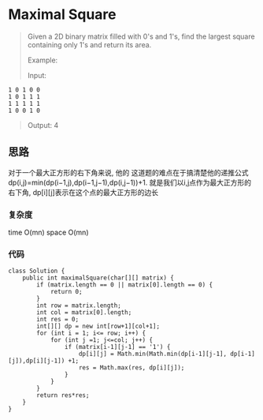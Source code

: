 # Maximal Square
> Given a 2D binary matrix filled with 0's and 1's, find the largest square containing only 1's and return its area.
> 
> Example:
> 
> Input: 
> 
	1 0 1 0 0
	1 0 1 1 1
	1 1 1 1 1
	1 0 0 1 0
> 
> Output: 4

## 思路
对于一个最大正方形的右下角来说, 他的
这道题的难点在于搞清楚他的递推公式
dp(i,j)=min(dp(i−1,j),dp(i−1,j−1),dp(i,j−1))+1.
就是我们以i,j点作为最大正方形的右下角, dp[i][j]表示在这个点的最大正方形的边长
### 复杂度
time O(mn) space O(mn)
### 代码
```
class Solution {
    public int maximalSquare(char[][] matrix) {
        if (matrix.length == 0 || matrix[0].length == 0) {
            return 0;
        }
        int row = matrix.length;
        int col = matrix[0].length;
        int res = 0;
        int[][] dp = new int[row+1][col+1];
        for (int i = 1; i<= row; i++) {
            for (int j =1; j<=col; j++) {
                if (matrix[i-1][j-1] == '1') {
                    dp[i][j] = Math.min(Math.min(dp[i-1][j-1], dp[i-1][j]),dp[i][j-1]) +1;
                    res = Math.max(res, dp[i][j]);
                }
            }
        }
        return res*res;
    }
}
```